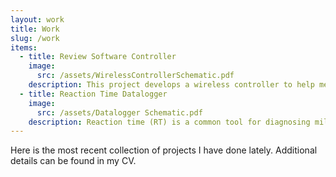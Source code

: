 ```yaml
---
layout: work
title: Work
slug: /work
items:
  - title: Review Software Controller
    image:
      src: /assets/WirelessControllerSchematic.pdf
    description: This project develops a wireless controller to help medical students navigate Anki flashcards during their preclinical training and USMLE preparation. With the rapid growth of medical knowledge and the heavy reliance on spaced-repetition tools like Anki, what’s better than yearning for flashcards even when away from your computer? Inspired by compact devices such as the 8bitdo Zero 2, the project examines ECE topics in power regulation, RF communication, and hardware design. See <a href="https://github.com/huangfrederick/Anki-Remote-Controller"> here</a> for schematics and source code.
  - title: Reaction Time Datalogger
    image:
      src: /assets/Datalogger Schematic.pdf
    description: Reaction time (RT) is a common tool for diagnosing mild traumatic brain injury (mTBI), assessed with visual stimuli on a screen and responses via mouse or keyboard. While <a href = "https://www.sciencedirect.com/science/article/abs/pii/S0160289613000470">past studies</a> reported declining human RTs over the last 150 years, recent publications suggest these findings may be confounded by <a href = "https://www.frontiersin.org/journals/human-neuroscience/articles/10.3389/fnhum.2020.509091/full?utm_source=Email_to_authors_&utm_medium=Email&utm_content=T1_11.5e1_author&utm_campaign=Email_publication&field=&journalName=Frontiers_in_Human_Neuroscience&id=509091#B75">operating system–level latencies</a> meant for user precision. Here, dedicated hardware for measuring reaction time to minimize such errors was developed. Schematics, source code, and a writing sample can be found <a href="https://github.com/huangfrederick/Reaction-Time-Datalogger">here</a>.
---
```


Here is the most recent collection of projects I have done lately. Additional details can be found in my CV.
<br />
<br />
